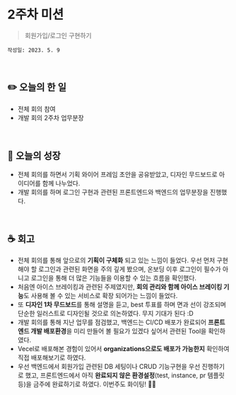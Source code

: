 # 2주차 미션
> 회원가입/로그인 구현하기

`작성일: 2023. 5. 9`

<br>

## **✏️ 오늘의 한 일**

- 전체 회의 참여
- 개발 회의 2주차 업무분장

<br>

## **🌈 오늘의 성장**

- 전체 회의를 하면서 기획 와이어 프레임 초안을 공유받았고, 디자인 무드보드로 아이디어를 함께 나누었다.
- 개발 회의를 하며 로그인 구현과 관련된 프론트엔드와 백엔드의 업무분장을 진행했다.

<br>

## **☕️ 회고**

-  전체 회의를 통해 앞으로의 **기획이 구체화** 되고 있는 느낌이 들었다. 우선 먼저 구현해야 할 로그인과 관련된 화면을 주의 깊게 봤으며, 온보딩 이후 로그인이 필수가 아니고 로그인을 통해 더 많은 기능들을 이용할 수 있는 흐름을 확인했다.
- 처음엔 아이스 브레이킹과 관련된 주제였지만, **회의 관리와 함께 아이스 브레이킹 기능**도 사용해 볼 수 있는 서비스로 확장 되어가는 느낌이 들었다.
- 또 **디자인 1차 무드보드**를 통해 설명을 듣고, best 투표를 하며 면과 선이 강조되며 단순한 일러스트로 디자인될 것으로 의논하였다. 무지 기대가 된다 :D
- 개발 회의를 통해 지난 업무를 점검했고, 백엔드는 CI/CD 배포가 완료되어 **프론트엔드 개발 배포환경**을 미리 만들어 볼 필요가 있겠다 싶어서 관련된 Tool을 확인하였다.
- Vecel로 배포해본 경험이 있어서 **organizations으로도 배포가 가능한지** 확인하여 직접 배포해보기로 하였다.
- 우선 백엔드에서 회원가입 관련된 DB 세팅이나 CRUD 기능구현을 우선 진행하기로 했고, 프론트엔드에서 아직 **완료되지 않은 환경설정**(test, instance, pr 템플릿 등)을 금주에 완료하기로 하였다. 이번주도 화이팅! 🙌🏻